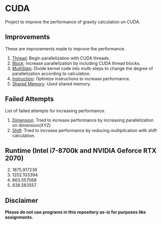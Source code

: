 # CUDA
Project to improve the performance of gravity calculation on CUDA.

## Improvements
These are improvements made to improve the performance.

1. [Thread](./Gravity/01Thread/kernel.cu): Begin parallelization with CUDA threads.
1. [Block](./Gravity/02Block/kernel.cu): Increase parallelization by including CUDA thread blocks.
1. [MultiStep](./Gravity/03MultiStep/kernel.cu): Divide kernel code into multi-steps to change the degree of parallelization according to calculation.
1. [Instruction](./Gravity/04Instruction/kernel.cu): Optimize instructions to increase performance.
1. [Shared Memory](./Gravity/05SharedMemory/kernel.cu): Used shared memory.

## Failed Attempts
List of failed attempts for increasing performance. 

1. [Dimension](./Gravity/99Failed/04Dimension/kernel.cu): Tried to increase performance by increasing parallelization on dimension(XYZ) 
1. [Shift](./Gravity/99Failed/04Shift/kernel.cu): Tried to increase performance by reducing multiplication with shift calculation.

## Runtime (Intel i7-8700k and NVIDIA Geforce RTX 2070)
2. 1875.917236
3. 1202.103394
4. 863.557068
5. 838.583557

## Disclaimer
**Please do not use programs in this repository *as-is* for purposes like assignments.**
